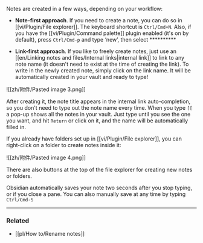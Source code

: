 Notes are created in a few ways, depending on your workflow:

- **Note-first approach**. If you need to create a note, you can do so in [[vi/Plugin/File explorer]]. The keyboard shortcut is `Ctrl/Cmd+N`. Also, if you have the [[vi/Plugin/Command palette]] plugin enabled (it's on by default), press `Ctrl/Cmd-p` and type ‘new’, then select **********

- **Link-first approach**. If you like to freely create notes, just use an [[en/Linking notes and files/Internal links|internal link]] to link to any note name (it doesn't need to exist at the time of creating the link). To write in the newly created note, simply click on the link name. It will be automatically created in your vault and ready to type!

![[zh/附件/Pasted image 3.png]]

After creating it, the note title appears in the internal link auto-completion, so you don't need to type out the note name every time. When you type `[[` a pop-up shows all the notes in your vault. Just type until you see the one you want, and hit `Return` or click on it, and the name will be automatically filled in.

If you already have folders set up in [[vi/Plugin/File explorer]], you can right-click on a folder to create notes inside it:

![[zh/附件/Pasted image 4.png]]

There are also buttons at the top of the file explorer for creating new notes or folders.

Obsidian automatically saves your note two seconds after you stop typing, or if you close a pane. You can also manually save at any time by typing `Ctrl/Cmd-S`

---

### Related

- [[pl/How to/Rename notes]]
